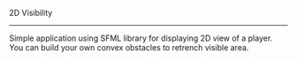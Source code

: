 2D Visibility

----

Simple application using SFML library for displaying 2D view of a player. You can build your own convex obstacles to retrench visible area.
